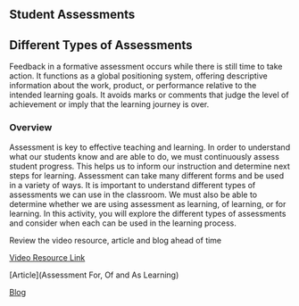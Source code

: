## Student Assessments

## Different Types of Assessments

   Feedback in a formative assessment occurs while there is still time to take action. It functions as a global positioning system, offering descriptive information about the work, product, or performance relative to the intended learning goals. It avoids marks or comments that judge the level of achievement or imply that the learning journey is over.

### Overview

Assessment is key to effective teaching and learning. In order to understand what our students know and are able to do, we must continuously assess student progress. This helps us to inform our instruction and determine next steps for learning. Assessment can take many different forms and be used in a variety of ways. It is important to understand different types of assessments we can use in the classroom. We must also be able to determine whether we are using assessment as learning, of learning, or for learning. In this activity, you will explore the different types of assessments and consider when each can be used in the learning process. 

Review the video resource, article and blog ahead of time

[Video Resource Link](ttps://www.youtube.com/watch?v=rL54bfmZPzY&feature=youtu.be)

[Article](Assessment For, Of and As Learning)

[Blog](https://www.prodigygame.com/main-en/blog/types-of-assessment/)